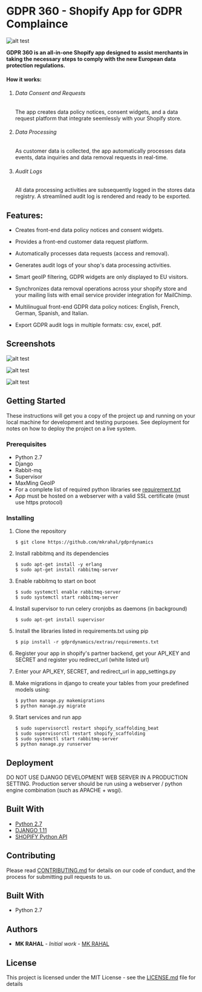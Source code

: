 # GDPR 360 - Shopify App for GDPR Complaince 

![alt test](screenshots/1.png)

**GDPR 360 is an all-in-one Shopify app designed to assist merchants in taking the necessary steps to comply with the new European data protection regulations.**

#### How it works:

1. ###### Data Consent and Requests  
   The app creates data policy notices, consent widgets, and a data request platform that integrate seemlessly with your Shopify store.

2. ###### Data Processing  
   As customer data is collected, the app automatically processes data events, data inquiries and data removal requests in real-time.

3. ###### Audit Logs  
   All data processing activities are subsequently logged in the stores data registry. A streamlined audit log is rendered and ready to be exported.


## Features:
 
- Creates front-end data policy notices and consent widgets.
 
- Provides a front-end customer data request platform.
 
- Automatically processes data requests (access and removal).
 
- Generates audit logs of your shop's data processing activities.
 
- Smart geoIP filtering, GDPR widgets are only displayed to EU visitors.
 
- Synchronizes data removal operations across your shopify store and your mailing lists with email service provider integration for MailChimp.
 
- Multilinugual front-end GDPR data policy notices: English, French, German, Spanish, and Italian.
 
- Export GDPR audit logs in multiple formats: csv, excel, pdf.


## Screenshots

![alt test](screenshots/2.png)

![alt test](screenshots/3.png)

![alt test](screenshots/4.png)


## Getting Started

These instructions will get you a copy of the project up and running on your local machine for development and testing purposes. See deployment for notes on how to deploy the project on a live system.

### Prerequisites

* Python 2.7
* Django
* Rabbit-mq
* Supervisor
* MaxMing GeoIP
* For a complete list of required python libraries see [requirement.txt](https://github.com/mkrahal/gdprdynamics/blob/master/info/requirements.txt)
* App must be hosted on a webserver with a valid SSL certificate (must use https protocol)

### Installing

1. Clone the repository 
	```
	$ git clone https://github.com/mkrahal/gdprdynamics
	```

2. Install rabbitmq and its dependencies
	```
	$ sudo apt-get install -y erlang
	$ sudo apt-get install rabbitmq-server
	```

3. Enable rabbitmq to start on boot
	```
	$ sudo systemctl enable rabbitmq-server
	$ sudo systemctl start rabbitmq-server 
	```

4. Install supervisor to run celery cronjobs as daemons (in background)
	```
	$ sudo apt-get install supervisor
	```

5. Install the libraries listed in requirements.txt using pip
	```
	$ pip install -r gdprdynamics/extras/requirements.txt
	```

6. Register your app in shopify's partner backend, get your API_KEY and SECRET and register you redirect_url (white listed url)

7. Enter your API_KEY, SECRET, and redirect_url in app_settings.py 

8. Make migrations in django to create your tables from your predefined models using:
   	```
	$ python manage.py makemigrations
	$ python manage.py migrate 
	```
9. Start services and run app
	```
	$ sudo supervisorctl restart shopify_scaffolding_beat
	$ sudo supervisorctl restart shopify_scaffolding
	$ sudo systemctl start rabbitmq-server
	$ python manage.py runserver
	```
	

## Deployment

DO NOT USE DJANGO DEVELOPMENT WEB SERVER IN A PRODUCTION SETTING. 
Production server should be run using a webserver / python engine combination (such as APACHE + wsgi).


## Built With

* [Python 2.7](https://www.python.org/)
* [DJANGO 1.11](https://www.djangoproject.com/)
* [SHOPIFY Python API](https://github.com/Shopify/shopify_python_api)


## Contributing

Please read [CONTRIBUTING.md](https://github.com/mkrahal/djapify/blob/master/CONTRIBUTING.md) for details on our code of conduct, and the process for submitting pull requests to us.



## Built With

* Python 2.7


## Authors

* **MK RAHAL** - *Initial work* - [MK RAHAL](https://github.com/mkrahal)


## License

This project is licensed under the MIT License - see the [LICENSE.md](https://github.com/mkrahal/djapify/blob/master/LICENSE.md) file for details

